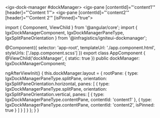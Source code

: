 <igx-dock-manager #dockManager>
  <igx-pane [contentId]="'content1'" [header]="'Content 1'">
    <!-- Your content for pane 1 -->
  </igx-pane>
  <igx-pane [contentId]="'content2'" [header]="'Content 2'" [isPinned]="true">
    <!-- Your content for pane 2 -->
  </igx-pane>
</igx-dock-manager>


import { Component, ViewChild } from '@angular/core';
import { IgxDockManagerComponent, IgxDockManagerPaneType, IgxSplitPaneOrientation } from '@infragistics/igniteui-dockmanager';

@Component({
  selector: 'app-root',
  templateUrl: './app.component.html',
  styleUrls: ['./app.component.scss']
})
export class AppComponent {
  @ViewChild('dockManager', { static: true }) public dockManager: IgxDockManagerComponent;

  ngAfterViewInit() {
    this.dockManager.layout = {
      rootPane: {
        type: IgxDockManagerPaneType.splitPane,
        orientation: IgxSplitPaneOrientation.horizontal,
        panes: [
          {
            type: IgxDockManagerPaneType.splitPane,
            orientation: IgxSplitPaneOrientation.vertical,
            panes: [
              {
                type: IgxDockManagerPaneType.contentPane,
                contentId: 'content1'
              },
              {
                type: IgxDockManagerPaneType.contentPane,
                contentId: 'content2',
                isPinned: true
              }
            ]
          }
        ]
      }
    };
  }
}
